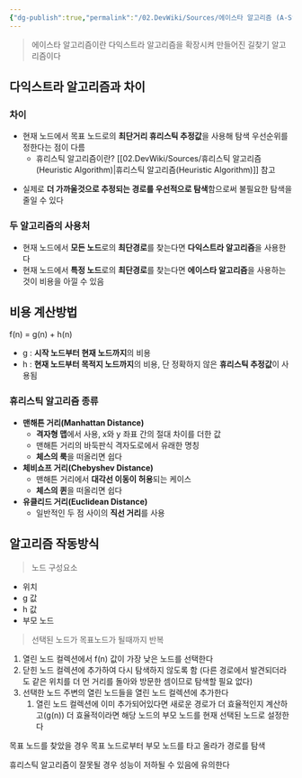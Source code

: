 ```yaml
---
{"dg-publish":true,"permalink":"/02.DevWiki/Sources/에이스타 알고리즘 (A-Star Algorithm)/"}
---
```


> 에이스타 알고리즘이란 다익스트라 알고리즘을 확장시켜 만들어진 길찾기 알고리즘이다

## 다익스트라 알고리즘과 차이
### 차이
* 현재 노드에서 목표 노드로의 **최단거리 휴리스틱 추정값**을 사용해 탐색 우선순위를 정한다는 점이 다름
    * 휴리스틱 알고리즘이란? [[02.DevWiki/Sources/휴리스틱 알고리즘(Heuristic Algorithm)\|휴리스틱 알고리즘(Heuristic Algorithm)]] 참고
- 실제로 **더 가까울것으로 추정되는 경로를 우선적으로 탐색**함으로써 불필요한 탐색을 줄일 수 있다

### 두 알고리즘의 사용처
* 현재 노드에서 **모든 노드**로의 **최단경로**를 찾는다면 **다익스트라 알고리즘**을 사용한다
* 현재 노드에서 **특정 노드**로의 **최단경로**를 찾는다면 **에이스타 알고리즘**을 사용하는것이 비용을 아낄 수 있음

## 비용 계산방법

f(n) = g(n) + h(n)

- g : **시작 노드부터 현재 노드까지**의 비용
- h : **현재 노드부터 목적지 노드까지**의 비용, 단 정확하지 않은 **휴리스틱 추정값**이 사용됨

### 휴리스틱 알고리즘 종류

- **맨해튼 거리(Manhattan Distance)**
	- **격자형 맵**에서 사용, x와 y 좌표 간의 절대 차이를 더한 값
	- 맨해튼 거리의 바둑판식 격자도로에서 유래한 명칭
	- **체스의 룩**을 떠올리면 쉽다
- **체비쇼프 거리(Chebyshev Distance)**
	- 맨해튼 거리에서 **대각선 이동이 허용**되는 케이스
	- **체스의 퀸**을 떠올리면 쉽다
- **유클리드 거리(Euclidean Distance)**
	- 일반적인 두 점 사이의 **직선 거리**를 사용

## 알고리즘 작동방식

> 노드 구성요소

- 위치
- g 값
- h 값
- 부모 노드

>  선택된 노드가 목표노드가 될때까지 반복

1. 열린 노드 컬렉션에서 f(n) 값이 가장 낮은 노드를 선택한다
2. 닫힌 노드 컬렉션에 추가하여 다시 탐색하지 않도록 함 (다른 경로에서 발견되더라도 같은 위치를 더 먼 거리를 돌아와 방문한 셈이므로 탐색할 필요 없다)
3. 선택한 노드 주변의 열린 노드들을 열린 노드 컬렉션에 추가한다
    1. 열린 노드 컬렉션에 이미 추가되어있다면 새로운 경로가 더 효율적인지 계산하고(g(n)) 더 효율적이라면 해당 노드의 부모 노드를 현재 선택된 노드로 설정한다

목표 노드를 찾았을 경우 목표 노드로부터 부모 노드를 타고 올라가 경로를 탐색

휴리스틱 알고리즘이 잘못될 경우 성능이 저하될 수 있음에 유의한다